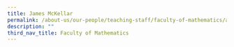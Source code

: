```yaml
---
title: James McKellar
permalink: /about-us/our-people/teaching-staff/faculty-of-mathematics/andrew-mckellar/
description: ""
third_nav_title: Faculty of Mathematics
---
```


